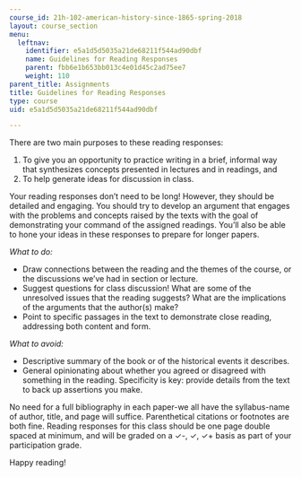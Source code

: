 ```yaml
---
course_id: 21h-102-american-history-since-1865-spring-2018
layout: course_section
menu:
  leftnav:
    identifier: e5a1d5d5035a21de68211f544ad90dbf
    name: Guidelines for Reading Responses
    parent: fbb6e1b653bb013c4e01d45c2ad75ee7
    weight: 110
parent_title: Assignments
title: Guidelines for Reading Responses
type: course
uid: e5a1d5d5035a21de68211f544ad90dbf

---
```


There are two main purposes to these reading responses:

1.  To give you an opportunity to practice writing in a brief, informal way that synthesizes concepts presented in lectures and in readings, and
2.  To help generate ideas for discussion in class.

Your reading responses don’t need to be long! However, they should be detailed and engaging. You should try to develop an argument that engages with the problems and concepts raised by the texts with the goal of demonstrating your command of the assigned readings. You’ll also be able to hone your ideas in these responses to prepare for longer papers.

_What to do:_

*   Draw connections between the reading and the themes of the course, or the discussions we’ve had in section or lecture.
*   Suggest questions for class discussion! What are some of the unresolved issues that the reading suggests? What are the implications of the arguments that the author(s) make?
*   Point to specific passages in the text to demonstrate close reading, addressing both content and form.

_What to avoid:_

*   Descriptive summary of the book or of the historical events it describes.
*   General opinionating about whether you agreed or disagreed with something in the reading. Specificity is key: provide details from the text to back up assertions you make.

No need for a full bibliography in each paper-we all have the syllabus-name of author, title, and page will suffice. Parenthetical citations or footnotes are both fine. Reading responses for this class should be one page double spaced at minimum, and will be graded on a ✓-, ✓, ✓+ basis as part of your participation grade.

Happy reading!